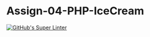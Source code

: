 # Assign-04-PHP-IceCream
[![GitHub's Super Linter](https://github.com/ICS20-Programming-Anita-K/Assign-04-PHP-IceCream/workflows/GitHub's%20Super%20Linter/badge.svg)](https://github.com/ICS20-Programming-Anita-K/Assign-04-PHP-IceCream/actions)